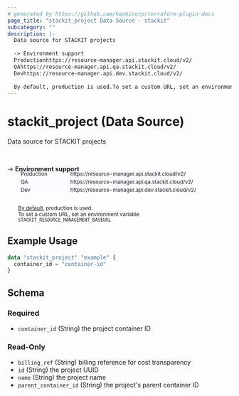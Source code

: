 ```yaml
---
# generated by https://github.com/hashicorp/terraform-plugin-docs
page_title: "stackit_project Data Source - stackit"
subcategory: ""
description: |-
  Data source for STACKIT projects
  
  -> Environment support
  Productionhttps://resource-manager.api.stackit.cloud/v2/
  QAhttps://resource-manager.api.qa.stackit.cloud/v2/
  Devhttps://resource-manager.api.dev.stackit.cloud/v2/
  
  By default, production is used.To set a custom URL, set an environment variable STACKITRESOURCEMANAGEMENT_BASEURL
---
```


# stackit_project (Data Source)

Data source for STACKIT projects

<br />

-> __Environment support__<br /><table style='border-collapse: separate; border-spacing: 0px; margin-top:-20px; margin-left: 24px; font-size: smaller;'>
<tr><td style='width: 100px; background: #fbfcff; border: none;'>Production</td><td style='background: #fbfcff; border: none;'>https://resource-manager.api.stackit.cloud/v2/</td></tr>
<tr><td style='background: #fbfcff; border: none;'>QA</td><td style='background: #fbfcff; border: none;'>https://resource-manager.api.qa.stackit.cloud/v2/</td></tr>
<tr><td style='background: #fbfcff; border: none;'>Dev</td><td style='background: #fbfcff; border: none;'>https://resource-manager.api.dev.stackit.cloud/v2/</td></tr>
</table><br />
<small style='margin-left: 24px; margin-top: -5px; display: inline-block;'><a href="https://registry.terraform.io/providers/SchwarzIT/stackit/latest/docs#environment">By default</a>, production is used.<br />To set a custom URL, set an environment variable <code>STACKIT_RESOURCE_MANAGEMENT_BASEURL</code></small>

## Example Usage

```terraform
data "stackit_project" "example" {
  container_id = "container-id"
}
```

<!-- schema generated by tfplugindocs -->
## Schema

### Required

- `container_id` (String) the project container ID

### Read-Only

- `billing_ref` (String) billing reference for cost transparency
- `id` (String) the project UUID
- `name` (String) the project name
- `parent_container_id` (String) the project's parent container ID


